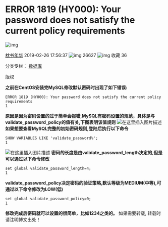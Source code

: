 # ERROR 1819 (HY000): Your password does not satisfy the current policy requirements

![img](https://csdnimg.cn/release/blogv2/dist/pc/img/original.png)

[枕书年华](https://blog.csdn.net/calistom) 2019-02-26 17:56:37 ![img](https://csdnimg.cn/release/blogv2/dist/pc/img/articleReadEyes.png) 26627 ![img](https://csdnimg.cn/release/blogv2/dist/pc/img/tobarCollect.png) 收藏 36

分类专栏： [数据库](https://blog.csdn.net/calistom/category_8702082.html)

版权

**之前在CentOS安装完MySQL修改默认密码时出现了如下错误:**

```shell
ERROR 1819 (HY000): Your password does not satisfy the current policy requirements
1
```

**原因是因为密码设置的过于简单会报错,MySQL有密码设置的规范，具体是与validate_password_policy的值有关,下图表明该值规则**
![在这里插入图片描述](https://img-blog.csdnimg.cn/20190226144810183.png)
**如果想要查看MySQL完整的初始密码规则,登陆后执行以下命令**

```shell
SHOW VARIABLES LIKE 'validate_password%';
1
```

![在这里插入图片描述](https://img-blog.csdnimg.cn/20190226180639819.jpg?x-oss-process=image/watermark,type_ZmFuZ3poZW5naGVpdGk,shadow_10,text_aHR0cHM6Ly9ibG9nLmNzZG4ubmV0L2NhbGlzdG9t,size_16,color_FFFFFF,t_70)
**密码的长度是由validate_password_length决定的,但是可以通过以下命令修改**

```shell
set global validate_password_length=4;
1
```

**validate_password_policy决定密码的验证策略,默认等级为MEDIUM(中等),可通过以下命令修改为LOW(低)**

```shell
set global validate_password_policy=0;
1
```

**修改完成后密码就可以设置的很简单，比如1234之类的。**
如果需要转载, 转载时请注明博文出处！